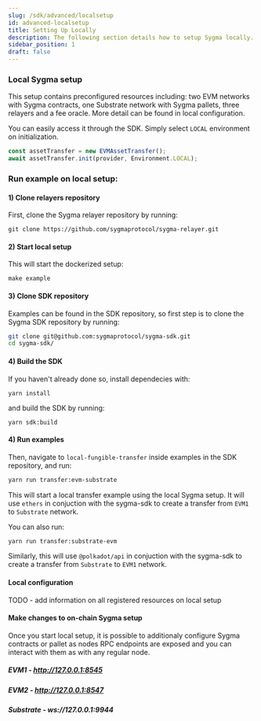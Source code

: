 ```yaml
---
slug: /sdk/advanced/localsetup
id: advanced-localsetup
title: Setting Up Locally
description: The following section details how to setup Sygma locally.
sidebar_position: 1
draft: false
---
```


### Local Sygma setup

This setup contains preconfigured resources including: two EVM networks with Sygma contracts, one Substrate network with Sygma pallets, three relayers and a fee oracle. More detail can be found in local configuration.

You can easily access it through the SDK. Simply select `LOCAL` environment on initialization.

```ts
const assetTransfer = new EVMAssetTransfer();
await assetTransfer.init(provider, Environment.LOCAL);
```

### Run example on local setup:

#### 1) Clone relayers repository

First, clone the Sygma relayer repository by running:

```
git clone https://github.com/sygmaprotocol/sygma-relayer.git
```

#### 2) Start local setup

This will start the dockerized setup:

```
make example
```

#### 3) Clone SDK repository

Examples can be found in the SDK repository, so first step is to clone the Sygma SDK repository by running:

```bash
git clone git@github.com:sygmaprotocol/sygma-sdk.git
cd sygma-sdk/
```

#### 4) Build the SDK

If you haven't already done so, install dependecies with:

```
yarn install
```

and build the SDK by running:

```
yarn sdk:build
```

#### 4) Run examples

Then, navigate to `local-fungible-transfer` inside examples in the SDK repository, and run:

```bash
yarn run transfer:evm-substrate
```

This will start a local transfer example using the local Sygma setup. It will use `ethers` in conjuction with the sygma-sdk to create a transfer from `EVM1` to `Substrate` network.

You can also run:

```bash
yarn run transfer:substrate-evm
```

Similarly, this will use `@polkadot/api` in conjuction with the sygma-sdk to create a transfer from `Substrate` to `EVM1` network.

#### Local configuration
TODO - add information on all registered resources on local setup

#### Make changes to on-chain Sygma setup
Once you start local setup, it is possible to additionaly configure Sygma contracts or pallet as nodes RPC endpoints are exposed and you can interact with them as with any regular node.

##### EVM1 - http://127.0.0.1:8545 
##### EVM2 - http://127.0.0.1:8547
##### Substrate - ws://127.0.0.1:9944
